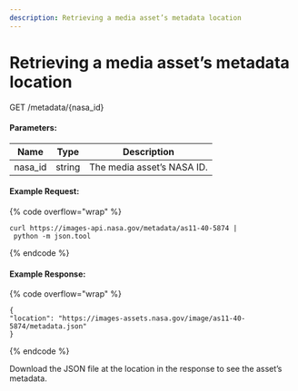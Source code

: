 ```yaml
---
description: Retrieving a media asset’s metadata location
---
```


# Retrieving a media asset’s metadata location

GET /metadata/{nasa\_id}&#x20;

#### Parameters:

| Name     | Type   | Description                |
| -------- | ------ | -------------------------- |
| nasa\_id | string | The media asset’s NASA ID. |

#### Example Request:

{% code overflow="wrap" %}
```markup
curl https://images-api.nasa.gov/metadata/as11-40-5874 |
 python -m json.tool
```
{% endcode %}

#### Example Response:

{% code overflow="wrap" %}
```markup
{
"location": "https://images-assets.nasa.gov/image/as11-40-5874/metadata.json"
}
```
{% endcode %}

Download the JSON file at the location in the response to see the asset’s metadata.

